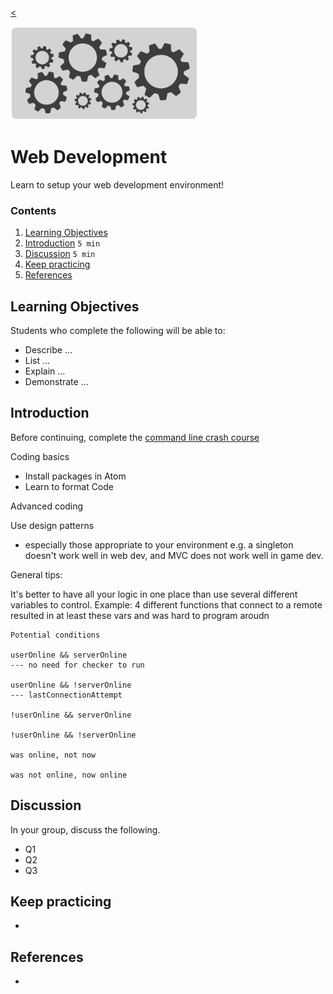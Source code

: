 
[<](README.md)

<img width="300" src="assets/img/banner-web-development.png">

# Web Development

Learn to setup your web development environment!

### Contents

1. [Learning Objectives](#learning-objectives)
1. [Introduction](#introduction) `5 min`
1. [Discussion](#discussion) `5 min`
1. [Keep practicing](#keep-practicing)
1. [References](#references)

## Learning Objectives

Students who complete the following will be able to:

- Describe ...
- List ...
- Explain ...
- Demonstrate ...




## Introduction

Before continuing, complete the [command line crash course](topics-command-line.md#crash-course)




Coding basics

- Install packages in Atom
- Learn to format Code




Advanced coding



Use design patterns

- especially those appropriate to your environment e.g. a singleton doesn't work well in web dev, and MVC does not work well in game dev.



General tips:

It's better to have all your logic in one place than use several different variables to control.
Example: 4 different functions that connect to a remote resulted in at least these vars and was hard to program aroudn



```
Potential conditions

userOnline && serverOnline
--- no need for checker to run

userOnline && !serverOnline
--- lastConnectionAttempt

!userOnline && serverOnline

!userOnline && !serverOnline

was online, not now

was not online, now online
```



## Discussion

In your group, discuss the following.

- Q1
- Q2
- Q3

## Keep practicing

-

## References

-
